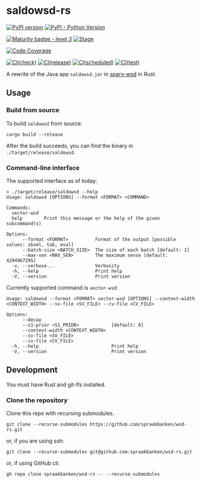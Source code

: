 # saldowsd-rs

[![PyPI version](https://img.shields.io/pypi/v/saldowsd.svg)](https://pypi.org/project/saldowsd/)
[![PyPI - Python Version](https://img.shields.io/pypi/pyversions/saldowsd.svg)](https://pypi.org/project/saldowsd)

<!--[![PyPI - Downloads](https://img.shields.io/pypi/dm/saldowsd)](https://pypi.org/project/saldowsd/)-->

[![Maturity badge - level 3](https://img.shields.io/badge/Maturity-Level%203%20--%20Stable-green.svg)](https://github.com/spraakbanken/getting-started/blob/main/scorecard.md)
[![Stage](https://img.shields.io/pypi/status/json-arrays)](https://pypi.org/project/json-arrays/)

[![Code Coverage](https://codecov.io/gh/spraakbanken/json-arrays-rs/branch/main/graph/badge.svg)](https://codecov.io/gh/spraakbanken/json-arrays-rs/)

[![CI(check)](https://github.com/spraakbanken/json-arrays-rs/actions/workflows/check.yml/badge.svg)](https://github.com/spraakbanken/json-arrays-rs/actions/workflows/check.yml)
[![CI(release)](https://github.com/spraakbanken/json-arrays-rs/actions/workflows/release.yml/badge.svg)](https://github.com/spraakbanken/json-arrays-rs/actions/workflows/release.yml)
[![CI(scheduled)](https://github.com/spraakbanken/json-arrays-rs/actions/workflows/scheduled.yml/badge.svg)](https://github.com/spraakbanken/json-arrays-rs/actions/workflows/scheduled.yml)
[![CI(test)](https://github.com/spraakbanken/json-arrays-rs/actions/workflows/test.yml/badge.svg)](https://github.com/spraakbanken/json-arrays-rs/actions/workflows/test.yml)

A rewrite of the Java app `saldowsd.jar` in [sparv-wsd](https://github.com/spraakbanken/sparv-wsd) in Rust.

## Usage

### Build from source

To build `saldowsd` from source:

```shell
cargo build --release
```

After the build succeeds, you can find the binary in `./target/release/saldowsd`.

### Command-line interface

The supported interface as of today:

```shell
> ./target/release/saldowsd --help
Usage: saldowsd [OPTIONS] --format <FORMAT> <COMMAND>

Commands:
  vector-wsd
  help        Print this message or the help of the given subcommand(s)

Options:
      --format <FORMAT>          Format of the output [possible values: sbxml, tab, eval]
      --batch-size <BATCH_SIZE>  The size of each batch [default: 1]
      --max-sen <MAX_SEN>        The maximum sense [default: 4294967295]
  -v, --verbose...               Verbosity
  -h, --help                     Print help
  -V, --version                  Print version
```

Currently supported command is `vector-wsd`:

```shell
Usage: saldowsd --format <FORMAT> vector-wsd [OPTIONS] --context-width <CONTEXT_WIDTH> --sv-file <SV_FILE> --cv-file <CV_FILE>

Options:
      --decay
      --s1-prior <S1_PRIOR>            [default: 0]
      --context-width <CONTEXT_WIDTH>
      --sv-file <SV_FILE>
      --cv-file <CV_FILE>
  -h, --help                           Print help
  -V, --version                        Print version
```

## Development

You must have Rust and git-lfs installed.

### Clone the repository

Clone this repo with recursing submodules.

```shell
git clone --recurse-submodules https://github.com/spraakbanken/wsd-rs.git
```

or, if you are using ssh:

```shell
git clone --recurse-submodules git@github.com:spraakbanken/wsd-rs.git
```

or, if using GitHub cli:

```shell
gh repo clone spraakbanken/wsd-rs -- --recurse-submodules
```
